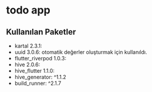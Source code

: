 # todo app

## Kullanılan Paketler

* kartal 2.3.1: 
* uuid 3.0.6: otomatik değerler oluşturmak için kullanıldı.
* flutter_riverpod 1.0.3:
* hive 2.0.6:
* hive_flutter 1.1.0:
* hive_generator: ^1.1.2
* build_runner: ^2.1.7
